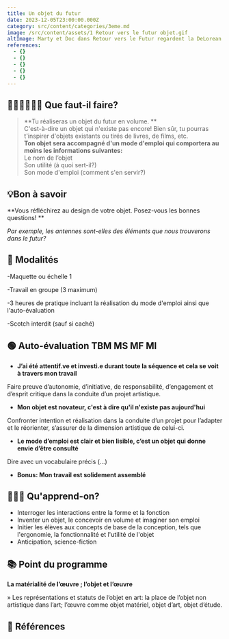 ```yaml
---
title: Un objet du futur
date: 2023-12-05T23:00:00.000Z
category: src/content/categories/3eme.md
image: /src/content/assets/1 Retour vers le futur objet.gif
altImage: Marty et Doc dans Retour vers le Futur regardent la DeLorean avancer très vite
references:
  - {}
  - {}
  - {}
  - {}
  - {}
---
```


## **👨🏽‍🎨👩🏽‍🎨 Que faut-il faire?**

> **Tu réaliseras un objet du futur en volume. **\
> C'est-à-dire un objet qui n'existe pas encore! Bien sûr, tu pourras t'inspirer d'objets existants ou tirés de livres, de films, etc.\
> **Ton objet sera accompagné d'un mode d'emploi qui comportera au moins les informations suivantes:**\
> Le nom de l’objet \
> Son utilité (à quoi sert-il?)\
> Son mode d'emploi (comment s'en servir?)

## **💡Bon à savoir**

**Vous réfléchirez au design de votre objet. Posez-vous les bonnes questions! **

*Par exemple, les antennes sont-elles des éléments que nous trouverons dans le futur?*

## **🧐 Modalités**

-Maquette ou échelle 1

-Travail en groupe (3 maximum)

-3 heures de pratique incluant la réalisation du mode d'emploi ainsi que l'auto-évaluation

-Scotch interdit (sauf si caché)
 

## **🟢 Auto-évaluation                                  TBM MS MF MI**

* **J’ai été attentif.ve et investi.e durant toute la séquence et cela se voit à travers mon travail**

Faire preuve d’autonomie, d’initiative, de responsabilité, d’engagement et d’esprit critique dans la conduite d’un projet artistique.

* **Mon objet est novateur, c'est à dire qu'il n'existe pas aujourd'hui**

Confronter intention et réalisation dans la conduite d’un projet pour l’adapter et le réorienter, s’assurer de la dimension artistique de celui-ci.

* **Le mode d’emploi est clair et bien lisible, c’est un objet qui donne envie d’être consulté**

Dire avec un vocabulaire précis (...)

* **Bonus: Mon travail est solidement assemblé**

## **👩🏼‍🏫 Qu'apprend-on?**

* Interroger les interactions entre la forme et la fonction
* Inventer un objet, le concevoir en volume et imaginer son emploi
* Initier les élèves aux concepts de base de la conception, tels que l'ergonomie, la fonctionnalité et l'utilité de l'objet
* Anticipation, science-fiction

## **📚 Point du programme**

**La matérialité de l’œuvre ; l’objet et l’œuvre**

» Les représentations et statuts de l’objet en art: la place de l’objet non artistique dans l’art; l’œuvre comme objet matériel, objet d’art, objet d’étude.

## **👀 Références**
